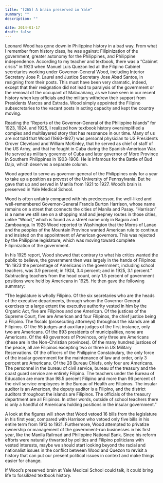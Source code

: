 ```yaml
---
title: "[265] A brain preserved in Yale"
summary: ""
description: ""

date: 2014-01-17
draft: false
---
```


Leonard Wood has gone down in Philippine history in a bad way. From what I remember from history class, he was against: Filipinization of the government, greater autonomy for the Philippines, and Philippine independence. According to my teacher and textbook, there was a “Cabinet crisis” in 1923 when Manuel Luis Quezon led all the Filipino Cabinet secretaries working under Governor-General Wood, including Interior Secretary Jose P. Laurel and Justice Secretary Jose Abad Santos, in resigning from their posts. This must have been very dramatic, indeed, except that their resignation did not lead to paralysis of the government or the removal of the occupant of Malacañang, as we have seen in our recent history when key officials and the military withdrew their support from Presidents Marcos and Estrada. Wood simply appointed the Filipino subsecretaries to the vacant posts in acting capacity and kept the country moving.

Reading the “Reports of the Governor-General of the Philippine Islands” for 1923, 1924, and 1925, I realized how textbook history oversimplified a complex and multilayered story that has resonance in our time. Many of us are not told that Wood (1860-1927) was personal physician to US Presidents Grover Cleveland and William McKinley, that he served as chief of staff of the US Army, and that he fought in Cuba during the Spanish-American War. He served as military governor of Cuba and later governor of Moro Province in Southern Philippines in 1903-1906. He is infamous for the Battle of Bud Dajo, which deserves a separate column.

Wood agreed to serve as governor-general of the Philippines only for a year to take up a position as provost of the University of Pennsylvania. But he gave that up and served in Manila from 1921 to 1927. Wood’s brain is preserved in Yale Medical School.

Wood is often unfairly compared with his predecessor, the well-liked and well-remembered Governor-General Francis Burton Harrison, whose name remains on a street that connects the cities of Manila and Pasay. “Harrison” is a name we still see on a shopping mall and jeepney routes in those cities, unlike “Wood,” which is found as a street name only in Baguio and Zamboanga.  In 1925 Wood reported to Washington that the Moros of Lanao and the peoples of the Mountain Province wanted American rule to continue and insisted on the appointment of American governors. This was rejected by the Philippine legislature, which was moving toward complete Filipinization of the government.

In his 1925 report, Wood showed that contrary to what his critics wanted the public to believe, the government then was largely in the hands of Filipinos: “In 1923 the percentage of Americans in the government, including school teachers, was 3.9 percent; in 1924, 3.4 percent; and in 1925, 3.1 percent.” Subtracting teachers from the head count, only 1.5 percent of government positions were held by Americans in 1925. He then gave the following summary:

“The legislature is wholly Filipino. Of the six secretaries who are the heads of the executive departments, through whom the Governor General exercises to a large extent the executive authority vested in him by the Organic Act, five are Filipinos and one American. Of the justices of the Supreme Court, five are American and four Filipinos, the chief justice being a Filipino. The fiscals (prosecuting attorneys) throughout the islands are all Filipinos. Of the 55 judges and auxiliary judges of the first instance, only two are Americans. Of the 893 presidents of municipalities, none are Americans. Of the 48 governors of Provinces, only three are Americans (these are in the Non-Christian provinces). Of the many hundred justices of the peace, all are Filipinos excepting two or three in US Military Reservations. Of the officers of the Philippine Constabulary, the only force of the insular government for the maintenance of law and order, only 3 percent are Americans. Of the 28 Bureau Chiefs, only four are Americans. The personnel in the bureau of civil service, bureau of the treasury and the coast guard service are entirely Filipino. The teachers under the Bureau of Education are more than 98.5 percent Filipino and more than 96 percent of the civil service employees in the Bureau of Health are Filipinos. The insular auditor is an American, the deputy auditor is a Filipino, and the district auditors throughout the islands are Filipinos. The officials of the treasury department are all Filipinos. In other words, outside of school teachers there is only a handful of Americans holding positions in the insular government.”

A look at the figures will show that Wood vetoed 16 bills from the legislature in his first year, compared with Harrison who vetoed only five bills in his entire term from 1913 to 1921. Furthermore, Wood attempted to privatize ownership or management of the government-run businesses in his first year, like the Manila Railroad and Philippine National Bank. Since his reform efforts were naturally thwarted by politics and Filipino politicians with vested interests, maybe we should start looking beyond the racial and nationalist issues in the conflict between Wood and Quezon to revisit a history that can put our present political issues in context and make things easier for change.

If Wood’s preserved brain at Yale Medical School could talk, it could bring life to fossilized textbook history.
